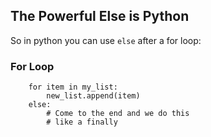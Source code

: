 ## The Powerful Else is Python

So in python you can use `else` after a for loop:

### For Loop

        for item in my_list:
            new_list.append(item)
        else:
            # Come to the end and we do this
            # like a finally